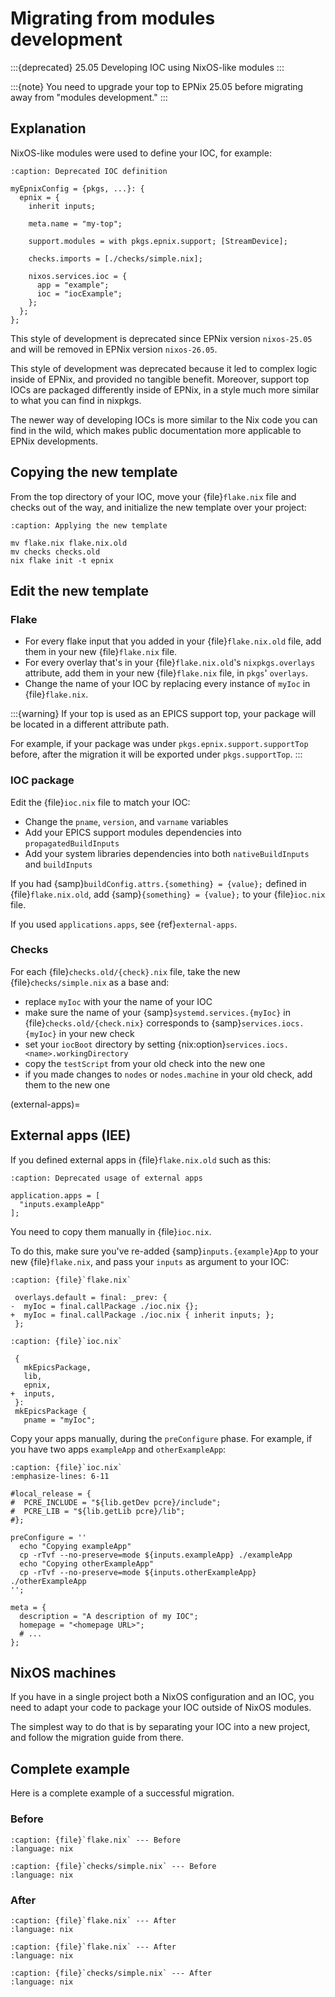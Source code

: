 # Migrating from modules development

:::{deprecated} 25.05
Developing IOC using NixOS-like modules
:::

:::{note}
You need to upgrade your top to EPNix 25.05
before migrating away from "modules development."
:::

## Explanation

NixOS-like modules were used to define your IOC,
for example:

```{code-block} nix
:caption: Deprecated IOC definition

myEpnixConfig = {pkgs, ...}: {
  epnix = {
    inherit inputs;

    meta.name = "my-top";

    support.modules = with pkgs.epnix.support; [StreamDevice];

    checks.imports = [./checks/simple.nix];

    nixos.services.ioc = {
      app = "example";
      ioc = "iocExample";
    };
  };
};
```

This style of development is deprecated since EPNix version `nixos-25.05`
and will be removed in EPNix version `nixos-26.05`.

This style of development was deprecated
because it led to complex logic inside of EPNix,
and provided no tangible benefit.
Moreover,
support top IOCs are packaged differently inside of EPNix,
in a style much more similar to what you can find in nixpkgs.

The newer way of developing IOCs is more similar to the Nix code you can find in the wild,
which makes public documentation more applicable to EPNix developments.

## Copying the new template

From the top directory of your IOC,
move your {file}`flake.nix` file and checks out of the way,
and initialize the new template over your project:

```{code-block} bash
:caption: Applying the new template

mv flake.nix flake.nix.old
mv checks checks.old
nix flake init -t epnix
```

## Edit the new template

### Flake

- For every flake input that you added in your {file}`flake.nix.old` file,
  add them in your new {file}`flake.nix` file.
- For every overlay that's in your {file}`flake.nix.old`'s `nixpkgs.overlays` attribute,
  add them in your new {file}`flake.nix` file,
  in `pkgs`' `overlays`.
- Change the name of your IOC by replacing every instance of `myIoc` in {file}`flake.nix`.

:::{warning}
If your top is used as an EPICS support top,
your package will be located in a different attribute path.

For example,
if your package was under `pkgs.epnix.support.supportTop` before,
after the migration it will be exported under `pkgs.supportTop`.
:::

### IOC package

Edit the {file}`ioc.nix` file to match your IOC:

- Change the `pname`, `version`, and `varname` variables
- Add your EPICS support modules dependencies into `propagatedBuildInputs`
- Add your system libraries dependencies into both `nativeBuildInputs` and `buildInputs`

If you had {samp}`buildConfig.attrs.{something} = {value};` defined in {file}`flake.nix.old`,
add {samp}`{something} = {value};` to your {file}`ioc.nix` file.

If you used `applications.apps`,
see {ref}`external-apps`.

### Checks

For each {file}`checks.old/{check}.nix` file,
take the new {file}`checks/simple.nix` as a base and:

- replace `myIoc` with your the name of your IOC
- make sure the name of your {samp}`systemd.services.{myIoc}` in {file}`checks.old/{check.nix}`
  corresponds to {samp}`services.iocs.{myIoc}` in your new check
- set your `iocBoot` directory by setting {nix:option}`services.iocs.<name>.workingDirectory`
- copy the `testScript` from your old check into the new one
- if you made changes to `nodes` or `nodes.machine` in your old check,
  add them to the new one

(external-apps)=
## External apps (IEE)

If you defined external apps in {file}`flake.nix.old` such as this:

```{code-block} nix
:caption: Deprecated usage of external apps

application.apps = [
  "inputs.exampleApp"
];
```

You need to copy them manually in {file}`ioc.nix`.

To do this,
make sure you've re-added {samp}`inputs.{example}App` to your new {file}`flake.nix`,
and pass your `inputs` as argument to your IOC:

```{code-block} diff
:caption: {file}`flake.nix`

 overlays.default = final: _prev: {
-  myIoc = final.callPackage ./ioc.nix {};
+  myIoc = final.callPackage ./ioc.nix { inherit inputs; };
 };
```

```{code-block} diff
:caption: {file}`ioc.nix`

 {
   mkEpicsPackage,
   lib,
   epnix,
+  inputs,
 }:
 mkEpicsPackage {
   pname = "myIoc";
```

Copy your apps manually,
during the `preConfigure` phase.
For example,
if you have two apps `exampleApp` and `otherExampleApp`:

```{code-block} nix
:caption: {file}`ioc.nix`
:emphasize-lines: 6-11

#local_release = {
#  PCRE_INCLUDE = "${lib.getDev pcre}/include";
#  PCRE_LIB = "${lib.getLib pcre}/lib";
#};

preConfigure = ''
  echo "Copying exampleApp"
  cp -rTvf --no-preserve=mode ${inputs.exampleApp} ./exampleApp
  echo "Copying otherExampleApp"
  cp -rTvf --no-preserve=mode ${inputs.otherExampleApp} ./otherExampleApp
'';

meta = {
  description = "A description of my IOC";
  homepage = "<homepage URL>";
  # ...
};
```

## NixOS machines

If you have in a single project both a NixOS configuration and an IOC,
you need to adapt your code to package your IOC outside of NixOS modules.

The simplest way to do that
is by separating your IOC into a new project,
and follow the migration guide from there.

## Complete example

Here is a complete example of a successful migration.

### Before

```{literalinclude} ./migrating-from-modules-development/before-flake.nix
:caption: {file}`flake.nix` --- Before
:language: nix
```

```{literalinclude} ./migrating-from-modules-development/before-checks-simple.nix
:caption: {file}`checks/simple.nix` --- Before
:language: nix
```

### After

```{literalinclude} ./migrating-from-modules-development/after-flake.nix
:caption: {file}`flake.nix` --- After
:language: nix
```

```{literalinclude} ./migrating-from-modules-development/after-ioc.nix
:caption: {file}`flake.nix` --- After
:language: nix
```

```{literalinclude} ./migrating-from-modules-development/after-checks-simple.nix
:caption: {file}`checks/simple.nix` --- After
:language: nix
```
